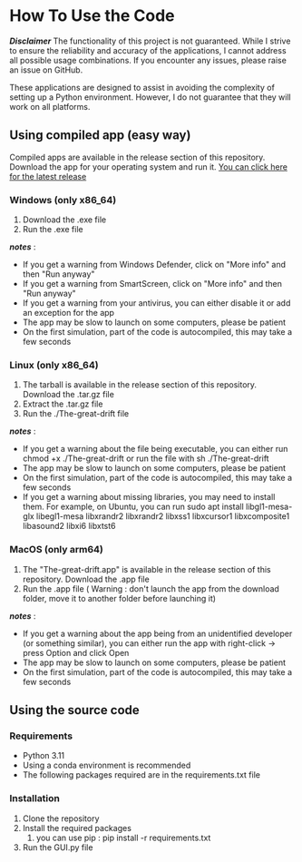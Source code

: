 # How To Use the Code

***Disclaimer***
The functionality of this project is not guaranteed. While I strive to ensure the reliability and accuracy of the applications, I cannot address all possible usage combinations.
If you encounter any issues, please raise an issue on GitHub.

These applications are designed to assist in avoiding the complexity of setting up a Python environment. However, I do not guarantee that they will work on all platforms.

## Using compiled app (easy way)

Compiled apps are available in the release section of this repository. Download the app for your operating system and run it.
[You can click here for the latest release](https://github.com/Sakagraisse/The-great-drift/releases/tag/1.1)

### Windows (only x86_64)
1. Download the .exe file
2. Run the .exe file

***notes*** : 
- If you get a warning from Windows Defender, click on "More info" and then "Run anyway"
- If you get a warning from SmartScreen, click on "More info" and then "Run anyway"
- If you get a warning from your antivirus, you can either disable it or add an exception for the app
- The app may be slow to launch on some computers, please be patient
- On the first simulation, part of the code is autocompiled, this may take a few seconds

### Linux (only x86_64)
1. The tarball is available in the release section of this repository. Download the .tar.gz file
2. Extract the .tar.gz file
3. Run the ./The-great-drift file

***notes*** :
- If you get a warning about the file being executable, you can either run chmod +x ./The-great-drift or run the file with sh ./The-great-drift
- The app may be slow to launch on some computers, please be patient
- On the first simulation, part of the code is autocompiled, this may take a few seconds
- If you get a warning about missing libraries, you may need to install them. For example, on Ubuntu, you can run sudo apt install libgl1-mesa-glx libegl1-mesa libxrandr2 libxrandr2 libxss1 libxcursor1 libxcomposite1 libasound2 libxi6 libxtst6

### MacOS (only arm64)
1. The "The-great-drift.app" is available in the release section of this repository. Download the .app file
2. Run the .app file ( Warning : don't launch the app from the download folder, move it to another folder before launching it)

***notes*** :
- If you get a warning about the app being from an unidentified developer (or something similar), you can either run the app with right-click -> press Option and click Open
- The app may be slow to launch on some computers, please be patient
- On the first simulation, part of the code is autocompiled, this may take a few seconds

## Using the source code

### Requirements
- Python 3.11
- Using a conda environment is recommended
- The following packages required are in the requirements.txt file

### Installation
1. Clone the repository
2. Install the required packages
    1. you can use pip : pip install -r requirements.txt
3. Run the GUI.py file


